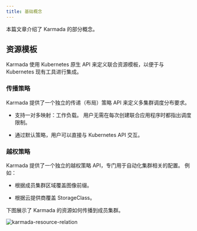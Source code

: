 ```yaml
---
title: 基础概念
---
```


本篇文章介绍了 Karmada 的部分概念。

## 资源模板

Karmada 使用 Kubernetes 原生 API 来定义联合资源模板，以便于与 Kubernetes 现有工具进行集成。

### 传播策略

Karmada 提供了一个独立的传递（布局）策略 API 来定义多集群调度分布要求。

- 支持一对多映射：工作负载。 用户无需在每次创建联合应用程序时都指出调度限制。

- 通过默认策略，用户可以直接与 Kubernetes API 交互。

### 越权策略

Karmada 提供了一个独立的越权策略 API，专门用于自动化集群相关的配置。 例如：

- 根据成员集群区域覆盖图像前缀。

- 根据云提供商覆盖 StorageClass。

下图展示了 Karmada 的资源如何传播到成员集群。

![karmada-resource-relation](../resources/karmada-resource-relation.png)
